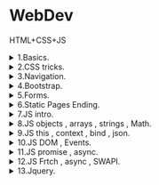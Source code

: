 # WebDev
 HTML+CSS+JS


<details><summary> 1.Basics.  </summary><p>

---

[Murkup basics](CW/lesson_01/ "CW\lesson_01\")   

[Murkup basics](HW/lesson_01/ "HW\lesson_01\")   

---

</p></details>

<details><summary> 2.CSS tricks.  </summary><p>

[Site with html docu](https://html5book.ru/ "https://html5book.ru/")

[CSS tricks](https://css-tricks.com/ "https://css-tricks.com/")   

[Mozzilla docs](https://developer.mozilla.org/ru/ "https://developer.mozilla.org/ru/")   

---

[CSS lesson example](CW/lesson_02/second "CW\lesson_02\second")   

---

</p></details>

<details><summary> 3.Navigation. </summary><p>

---

[Navigation menu basics](CW/lesson_03/ "CW\lesson_03\")   

[Murkup basics](HW/lesson_03/ "HW\lesson_03\")   

---

</p></details>

<details><summary> 4.Bootstrap. </summary><p>

> - Можно подключить фреймворк динамически (нужно интернет подключение постоянное) либо скачать
> - Есть готовая система грида ждя ажаптивной верстки
> - При использовании грида делит ширину вью порта на 12 столбцов

---

[table , iframe example](CW/lesson_04/ "CW\lesson_04\")   

[cards , perspective](HW/lesson_04/cardsSubscribe "HW\lesson_04\cardsSubscribe")   

[fixed animated side menu(buggy a little)](HW/lesson_04/fixedMenu "HW\lesson_04\fixedMenu")   

[table , sticky(not fixed) row and head](HW/lesson_04/stickyTable "HW\lesson_04\stickyTable")   

---

</p></details>

<details><summary> 5.Forms. </summary><p>

---

[forms , inputs example](CW/lesson_05/ "CW\lesson_05\")   

[form , inputs , credit card style](HW/lesson_05/creditCard "HW\lesson_05\creditCard")   

[mini css lib for inputs](HW/lesson_05/cssControlsLib "HW\lesson_05\cssControlsLib")   

[register form , adaptive form , 3 sizes](HW/lesson_05/registerForm "HW\lesson_05\registerForm")   


---

</p></details>


<details><summary> 6.Static Pages Ending. </summary><p>

### Exam theme:
- Сайт 4-5 странниц.
- 3 основных цвета
- Тема сайта "Пиво"

---

[cards , bootstrap usability example](CW/lesson_06/intro_Bootstrap "CW\lesson_06\intro_Bootstrap")   

[boostrap template page usability](HW/lesson_06/bootstrap_page "HW\lesson_06\bootstrap_page")   

---

</p></details>


<details><summary> 7.JS intro. </summary><p>

> - NetScape разработал в 90х , использовался сначала для написания клиентских сценариев
> - Веб , Десктоп , игры , покрывает все
> - Язык с динамической типизацией , тип данных переменных определяется во время выполнения
> - Точку с запятой ставить не обязательно
> - `===` проверяет на равенство без приведения типов , `==` пытается привести типы ,а потом сравнить
> - `if` скобки должны быть обязательно ,даже если только одна строка
> - `a = 10` обьявление в глобальной области видимости , `var a = 10` обьявление в области видимости ф-и , `let a = 10` обьявление в локальной области видимости(как обычно в языках)
> - `2**5` возведение в степень
> - `prompt` запрос ввода пользователя
> - В ф-ю не обязательно передавать все параметры 
> - Строка обьявляется тремя способами : `"str"`, `'str'` , ``str`` (символов нет)


---

[js intro example](CW/lesson_07/ "CW\lesson_07\")   

[js few functions with time , intro example](HW/lesson_07/script.js "HW\lesson_07\script.js")   

---

</p></details>


<details><summary> 8.JS objects , arrays , strings , Math. </summary><p>

---

[js objects , arrays , obj clonning example](CW/lesson_08/objects_arrays/index.js "CW\lesson_08\objects_arrays\index.js")   

[js classes , fraction , time example](HW/lesson_08/week_01/script.js "HW\lesson_08\week_01\script.js")   

[js closure functions , sort() , classes , apply(context) , reduce() , arrays , document.write(generate html) , filter() example](HW/lesson_08/week_02/script.js "HW\lesson_08\week_02\script.js")   

---

</p></details>

<details><summary> 9.JS this , context , bind , json. </summary><p>

---

[js this , context , bind , json example](CW/lesson_09/index.js "CW\lesson_09\index.js")   

[js cleses , html and css generation example](HW/lesson_09/index.js "HW\lesson_09\index.js")   

---

</p></details>

<details><summary> 10.JS DOM , Events. </summary><p>

---

[js work with DOM , event listeners example](CW/lesson_10/script.js "CW\lesson_10\script.js")   

---

</p></details>

<details><summary> 11.JS promise , async. </summary><p>

---

[js promise , async example](CW/lesson_11/index.js "CW\lesson_11\index.js")   

[js async , fully js , generate html example](HW/lesson_11/dynamycCalendar/index.js "HW\lesson_11\dynamycCalendar\index.js")   

[js events , nice expandable objects example](HW/lesson_11/expandableObjects/index.js "HW\lesson_11\expandableObjects\index.js")   

[js events , async\lazy img loading , gallery carousel example](HW/lesson_11/gallerySlider/index.js "HW\lesson_11\gallerySlider\index.js")   

[js scroll and item size event , async appending new blocks example](HW/lesson_11/newsFeed/index.js "HW\lesson_11\newsFeed\index.js")   

[js nice range wrapper example](HW/lesson_11/scrollBar/index.js "HW\lesson_11\scrollBar\index.js")   

---

</p></details>

<details><summary> 12.JS Frtch , async , SWAPI. </summary><p>

---

[js fetch , async , swapi example](CW/lesson_12/index.js "CW\lesson_12\index.js")

[js fetch , async , themoviedb api , modal example](HW/lesson_12/index.js "HW\lesson_12\index.js")

---

</p></details>


<details><summary> 13.Jquery. </summary><p>

---

[jquery example](CW/lesson_13/index.js "CW\lesson_13\index.js")

[jquery password generator example](HW/lesson_13/passGen/index.js "HW\lesson_13\passGen\index.js")

[jquery sizebale blocks example](HW/lesson_13/respCont/index.js "HW\lesson_13\respCont\index.js")

---

</p></details>

